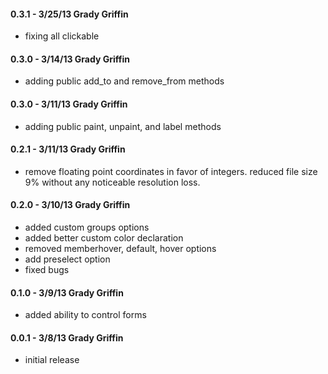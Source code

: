#### 0.3.1 - 3/25/13 Grady Griffin
* fixing all clickable

#### 0.3.0 - 3/14/13 Grady Griffin

* adding public add_to and remove_from methods

#### 0.3.0 - 3/11/13 Grady Griffin

* adding public paint, unpaint, and label methods

#### 0.2.1 - 3/11/13 Grady Griffin

* remove floating point coordinates in favor of integers. reduced file size 9% without any noticeable resolution loss.

#### 0.2.0 - 3/10/13 Grady Griffin

* added custom groups options
* added better custom color declaration
* removed memberhover, default, hover options
* add preselect option
* fixed bugs

#### 0.1.0 - 3/9/13 Grady Griffin

* added ability to control forms

#### 0.0.1 - 3/8/13 Grady Griffin

* initial release
